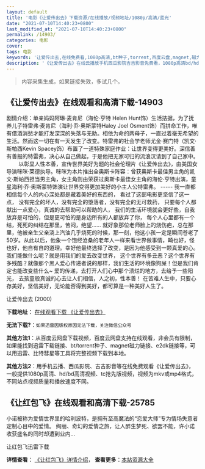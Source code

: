 ```yaml
---
layout: default
title: '电影《让爱传出去》下载资源/在线播放/视频地址/1080p/高清/蓝光'
date: "2021-07-10T14:40:23+0800"
last_modified_at: "2021-07-10T14:40:23+0800"
permalink: /14903/
categories: 电影
cover:
tags: 电影
keywords: '让爱传出去,在线免费看,1080p高清,bt种子,torrent,百度云盘,magnet,磁力链,迅雷下载资源'
description: '《让爱传出去》在线云播放手机西瓜影院吉吉影音免费看，1080p高清bd/hd未删减完整版和tc抢先枪版，mkv/mp4格式，附带bt/torrent种子、magnet/磁力链、百度云盘、网盘资源迅雷下载链接'
---
```


>内容采集生成，如果链接失效，多试几个。


## 《让爱传出去》在线观看和高清下载-14903

剧情介绍：单亲妈妈阿琳·麦肯尼（海伦·亨特 Helen Hunt饰）生活拮据，为了抚养儿子特雷弗·麦肯尼（海利·乔·奥斯蒙特Haley Joel Osment饰）而拼命工作，唯有借酒消愁才能打发深深的失落与无助。相依为命的两母子，一直过着毫无希望的生活。然而这一切在有一天发生了改变。特雷弗的社会学老师尤金·赛门特（凯文·斯帕西Kevin Spacey饰）布置了一道特殊家庭作业：让世界变得更美好。深信善有善报的特雷弗，决心从自己做起，于是他把无家可归的流浪汉请到了自己家中。  　　以彰显人性本善，宣传世界美好为题的社会伦理片《让爱传出去》，由美国女导演咪咪·莱德执导。咪咪为本片推出全奥斯卡阵容：曾获奥斯卡最佳男主角的凯文·斯帕西担当男主角，女主角则由荣获过奥斯卡最佳女主角的海伦·亨特出演，童星海利·乔·奥斯蒙特饰演让世界变得更加美好的小主人公特雷弗。 ----- 我一直都相信每个人的内心深处都是藏着美好的东西的， 看过了这部电影更坚信了这一点， 没有完全的坏人，没有完全的堕落者，没有完全的无可救药， 只要每个人都献出一点爱心，真诚的去帮助可以帮助的人， 我们的生活环境就会更好些，自我放弃是可怕的，但是更可怕的是身边所有的人都放弃了你， 每个人心里都有一个结，死死的纠结在那里，苦闷，绝望…… 就好象那位老师脸上的烧伤疤，总在那里，他被亲生父亲浇上汽油几乎烧死的时候，那一刻，他这小孩一定是瞬间苍老了50岁。从此以后，他象一个饱经沧桑的老年人一样来看世界做事情，畸也好，怪也好，他自有自的道理。幸好他最终选择了改变，是因为他感受到一颗真爱的心。 我们能做什么呢？就是用我们的爱去改变世界， 这个世界有多丑恶？这个世界有多残酷？就像那个黑人爱心传递者说的那样，我们生活的环境像狗屎！但是我们肯定也能改变些什么~ 爱的传递，去打开人们心中那个溃烂的地方，去给予一些阳光， 去孩童般真诚的心去让人们相信，人之初，性本善！ 在苦难人生中，只要心存美好，坚信美好，无论能否得到美好，都可算是一种美好人生了。


让爱传出去 (2000)

**下载地址**： [在线观看下载 《让爱传出去》](https://www.btbtdy.me/btdy/dy4928.html) 


**无法下载?**：`如果迅雷因版权原因无法下载，关注微信公众号 `

**其他方法1**：从百度云网盘下载视频，百度云网盘支持在线观看，非会员有限制，如果能找到迅雷下载链接、bt/torrent种子、magnet磁力链接、e2dk链接等，可以用迅雷、比特彗星等工具将完整视频下载到本地。

**其他方法2**：用手机云播、西瓜影院、吉吉影音等在线免费观看《让爱传出去》，一般提供1080p高清、hd/bd高清视频、tc抢先版视频，视频为mkv或mp4格式，不同站点视频质量和播放速度不同。


## 《让红包飞》在线观看和高清下载-25785

小诺被称为爱情世界里的哈利波特，是拥有至高魔法的“恋爱大师”专为情场失意者定制心目中的爱情。 绚丽、奇幻的爱情之旅，让人醉生梦死、欲罢不能，许小诺收获盛名的同时却遭到业内&hellip;


让红包飞迅雷下载

**详情查看**： [《让红包飞》详情介绍](/movie/25785/)， **查看更多**：[本站资源大全](/movie/t/all/)


